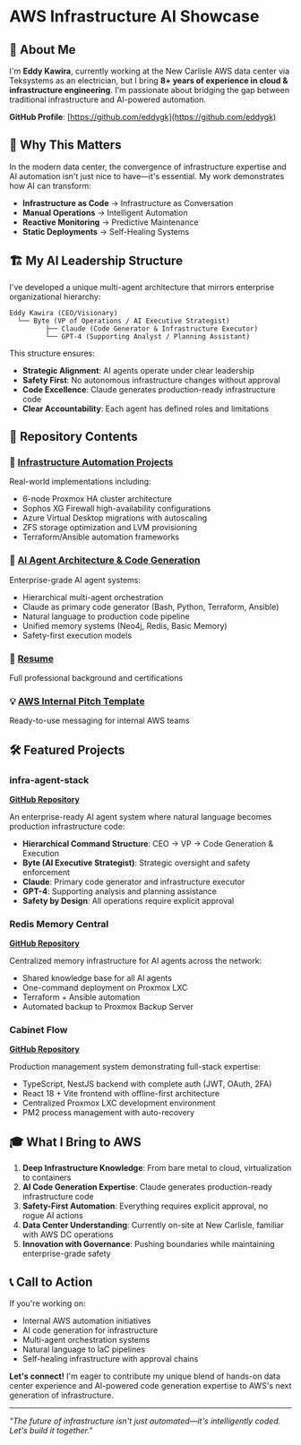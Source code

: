 # AWS Infrastructure AI Showcase

## 👋 About Me

I'm **Eddy Kawira**, currently working at the New Carlisle AWS data center via Teksystems as an electrician, but I bring **8+ years of experience in cloud & infrastructure engineering**. I'm passionate about bridging the gap between traditional infrastructure and AI-powered automation.

**GitHub Profile**: [https://github.com/eddygk](https://github.com/eddygk)

## 🎯 Why This Matters

In the modern data center, the convergence of infrastructure expertise and AI automation isn't just nice to have—it's essential. My work demonstrates how AI can transform:

- **Infrastructure as Code** → Infrastructure as Conversation
- **Manual Operations** → Intelligent Automation  
- **Reactive Monitoring** → Predictive Maintenance
- **Static Deployments** → Self-Healing Systems

## 🏗️ My AI Leadership Structure

I've developed a unique multi-agent architecture that mirrors enterprise organizational hierarchy:

```
Eddy Kawira (CEO/Visionary)
  └── Byte (VP of Operations / AI Executive Strategist)
         ├── Claude (Code Generator & Infrastructure Executor)
         └── GPT-4 (Supporting Analyst / Planning Assistant)
```

This structure ensures:
- **Strategic Alignment**: AI agents operate under clear leadership
- **Safety First**: No autonomous infrastructure changes without approval
- **Code Excellence**: Claude generates production-ready infrastructure code
- **Clear Accountability**: Each agent has defined roles and limitations

## 📁 Repository Contents

### 🚀 [Infrastructure Automation Projects](projects/infra-automation.md)
Real-world implementations including:
- 6-node Proxmox HA cluster architecture
- Sophos XG Firewall high-availability configurations
- Azure Virtual Desktop migrations with autoscaling
- ZFS storage optimization and LVM provisioning
- Terraform/Ansible automation frameworks

### 🤖 [AI Agent Architecture & Code Generation](projects/ai-agent-architecture.md)
Enterprise-grade AI agent systems:
- Hierarchical multi-agent orchestration
- Claude as primary code generator (Bash, Python, Terraform, Ansible)
- Natural language to production code pipeline
- Unified memory systems (Neo4j, Redis, Basic Memory)
- Safety-first execution models

### 📄 [Resume](Eddy-Kawira-Resume.pdf)
Full professional background and certifications

### 💡 [AWS Internal Pitch Template](aws-internal-pitch.md)
Ready-to-use messaging for internal AWS teams

## 🛠️ Featured Projects

### infra-agent-stack
**[GitHub Repository](https://github.com/eddygk/infra-agent-stack)**

An enterprise-ready AI agent system where natural language becomes production infrastructure code:
- **Hierarchical Command Structure**: CEO → VP → Code Generation & Execution
- **Byte (AI Executive Strategist)**: Strategic oversight and safety enforcement
- **Claude**: Primary code generator and infrastructure executor
- **GPT-4**: Supporting analysis and planning assistance
- **Safety by Design**: All operations require explicit approval

### Redis Memory Central
**[GitHub Repository](https://github.com/eddygk/redis-memory-central)**

Centralized memory infrastructure for AI agents across the network:
- Shared knowledge base for all AI agents
- One-command deployment on Proxmox LXC
- Terraform + Ansible automation
- Automated backup to Proxmox Backup Server

### Cabinet Flow
**[GitHub Repository](https://github.com/eddygk/cabinet-flow)**

Production management system demonstrating full-stack expertise:
- TypeScript, NestJS backend with complete auth (JWT, OAuth, 2FA)
- React 18 + Vite frontend with offline-first architecture
- Centralized Proxmox LXC development environment
- PM2 process management with auto-recovery

## 🎓 What I Bring to AWS

1. **Deep Infrastructure Knowledge**: From bare metal to cloud, virtualization to containers
2. **AI Code Generation Expertise**: Claude generates production-ready infrastructure code
3. **Safety-First Automation**: Everything requires explicit approval, no rogue AI actions
4. **Data Center Understanding**: Currently on-site at New Carlisle, familiar with AWS DC operations
5. **Innovation with Governance**: Pushing boundaries while maintaining enterprise-grade safety

## 📞 Call to Action

If you're working on:
- Internal AWS automation initiatives
- AI code generation for infrastructure
- Multi-agent orchestration systems
- Natural language to IaC pipelines
- Self-healing infrastructure with approval chains

**Let's connect!** I'm eager to contribute my unique blend of hands-on data center experience and AI-powered code generation expertise to AWS's next generation of infrastructure.

---

*"The future of infrastructure isn't just automated—it's intelligently coded. Let's build it together."*